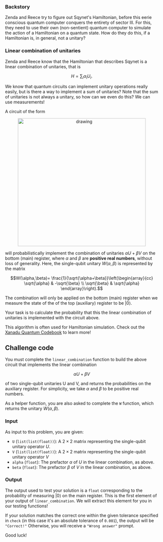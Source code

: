### Backstory

Zenda and Reece try to figure out Sqynet's Hamiltonian, before this eerie conscious quantum computer conquers the entirety of sector III. For this, they need to use their own (non-sentient) quantum computer to simulate the action of a Hamiltonian on a quantum state. How do they do this, if a Hamiltonian is, in general, not a unitary?

### Linear combination of unitaries

Zenda and Reece know that the Hamiltonian that describes Sqynet is a linear combination of unitaries, that is

$$ 
H = \sum_{i}\alpha_i U_i.
$$

We know that quantum circuits can implement unitary operations really easily, but is there a way to implement a sum of unitaries? Note that the sum of unitaries is not always a unitary, so how can we even do this? We can use measurements! 

A circuit of the form

<p align="center">
<img src="./images/spaceship_2.png" alt="drawing" width="420"/>
</p>


will probabilistically implement the combination of unitaries $\alpha U +\beta V$ on the bottom (main) register, where $\alpha$ and $\beta$ are **positive real numbers**, without loss of generality. Here, the single-qubit unitary $W(\alpha,\beta)$ is represented by the matrix


$$W(\alpha,\beta)= \frac{1}{\sqrt{\alpha+\beta}}\left(\begin{array}{cc} \sqrt{\alpha} & -\sqrt{\beta} \\ \sqrt{\beta} & \sqrt{\alpha} \end{array}\right).$$

The combination will only be applied on the bottom (main) register when we measure the state of the of the top (auxiliary) register to be $\vert 0 \rangle$. 

Your task is to calculate the probability that this the linear combination of unitaries is implemented with the circuit above.

This algorithm is often used for Hamiltonian simulation. Check out the [Xanadu Quantum Codebook](https://codebook.xanadu.ai/H.6) to learn more!

## Challenge code

You must complete the `linear_combination` function to build the above circuit that implements the linear combination

$$ 
\alpha U + \beta V
$$ 

of two single-qubit unitaries U and V, and returns the probabilities on the auxiliary register. For simplicity, we take $\alpha$ and $\beta$ to be positive real numbers.

As a helper function, you are also asked to complete the `W` function, which returns the unitary $W(\alpha,\beta).$

### Input

As input to this problem, you are given:

- `U` (`list(list(float))`): A $2\times 2$ matrix representing the single-qubit unitary operator $U$.
- `V` (`list(list(float))`): A $2\times 2$ matrix representing the single-qubit unitary operator $V$
- `alpha` (`float`): The prefactor $\alpha$ of $U$ in the linear combination, as above.
- `beta` (`float`): The prefactor $\beta$ of $V$ in the linear combination, as above.
 
### Output

The output used to test your solution is a `float` corresponding to the probability of measuring $\vert 0 \rangle$ on the main register. This is the first element of your output of `linear_combination`. We will extract this element for you in our testing functions!

If your solution matches the correct one within the given tolerance specified in `check` (in this case it's an absolute tolerance of `0.001`), the output will be `"Correct!"` Otherwise, you will receive a `"Wrong answer"` prompt.

Good luck!
